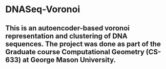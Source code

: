 # DNASeq-Voronoi
## This is an autoencoder-based voronoi representation and clustering of DNA sequences. The project was done as part of the Graduate course Computational Geometry (CS-633) at George Mason University. 
